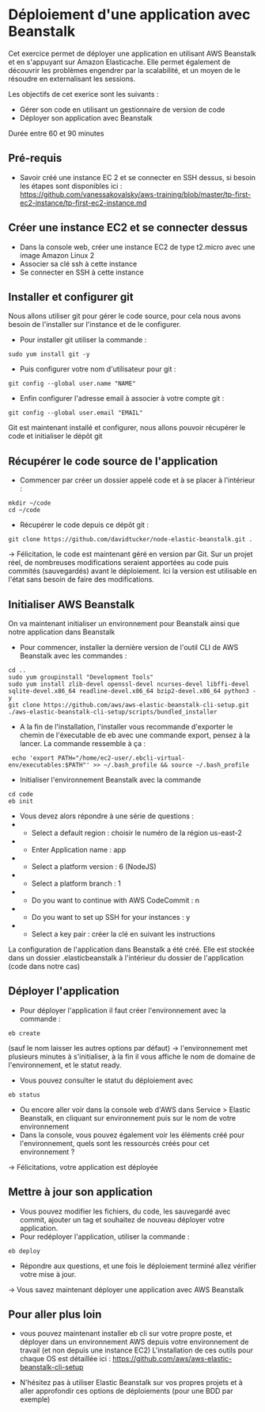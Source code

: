 # Déploiement d'une application avec Beanstalk

Cet exercice permet de déployer une application en utilisant AWS Beanstalk et en s'appuyant sur Amazon Elasticache. Elle permet également de découvrir les problèmes engendrer par la scalabilité, et un moyen de le résoudre en externalisant les sessions. 

Les objectifs de cet exerice sont les suivants :
* Gérer son code en utilisant un gestionnaire de version de code
* Déployer son application avec Beanstalk

Durée entre 60 et 90 minutes

## Pré-requis
* Savoir créé une instance EC 2 et se connecter en SSH dessus, si besoin les étapes sont disponibles ici :
https://github.com/vanessakovalsky/aws-training/blob/master/tp-first-ec2-instance/tp-first-ec2-instance.md

## Créer une instance EC2 et se connecter dessus
* Dans la console web, créer une instance EC2 de type t2.micro avec une image Amazon Linux 2
* Associer sa clé ssh à cette instance
* Se connecter en SSH à cette instance

## Installer et configurer git
Nous allons utiliser git pour gérer le code source, pour cela nous avons besoin de l'installer sur l'instance et de le configurer.
* Pour installer git utiliser la commande :
```
sudo yum install git -y
```
* Puis configurer votre nom d'utilisateur pour git :
```
git config --global user.name "NAME"
```
* Enfin configurer l'adresse email à associer à votre compte git :
```
git config --global user.email "EMAIL"
```

Git est maintenant installé et configurer, nous allons pouvoir récupérer le code et initialiser le dépôt git

## Récupérer le code source de l'application
* Commencer par créer un dossier appelé code et à se placer à l'intérieur :
```
mkdir ~/code
cd ~/code
```
* Récupérer le code depuis ce dépôt git :
```
git clone https://github.com/davidtucker/node-elastic-beanstalk.git .
```

 -> Félicitation, le code est maintenant géré en version par Git. Sur un projet réel, de nombreuses modifications seraient apportées au code puis commités (sauvegardés) avant le déploiement. Ici la version est utilisable en l'état sans besoin de faire des modifications.

 ## Initialiser AWS Beanstalk
 On va maintenant initialiser un environnement pour Beanstalk ainsi que notre application dans Beanstalk
 * Pour commencer, installer la dernière version de l'outil CLI de AWS Beanstalk avec les commandes :
 ```
cd ..
sudo yum groupinstall "Development Tools"
sudo yum install zlib-devel openssl-devel ncurses-devel libffi-devel sqlite-devel.x86_64 readline-devel.x86_64 bzip2-devel.x86_64 python3 -y
git clone https://github.com/aws/aws-elastic-beanstalk-cli-setup.git
./aws-elastic-beanstalk-cli-setup/scripts/bundled_installer
 ```
 * A la fin de l'installation, l'installer vous recommande d'exporter le chemin de l'éxecutable de eb avec une commande export, pensez à la lancer. La commande ressemble à ça :
```
 echo 'export PATH="/home/ec2-user/.ebcli-virtual-env/executables:$PATH"' >> ~/.bash_profile && source ~/.bash_profile
```
 * Initialiser l'environnement Beanstalk avec la commande 
 ```
cd code
eb init 
 ```
 * Vous devez alors répondre à une série de questions :
 * * Select a default region : choisir le numéro de la région us-east-2
 * * Enter Application name : app
 * * Select a platform version : 6 (NodeJS)
 * * Select a platform branch : 1
 * * Do you want to continue with AWS CodeCommit : n
 * * Do you want to set up SSH for your instances : y
 * * Select a key pair : créer la clé en suivant les instructions
    
 La configuration de l'application dans Beanstalk a été créé. Elle est stockée dans un dossier .elasticbeanstalk à l'intérieur du dossier de l'application (code dans notre cas)

 ## Déployer l'application 
* Pour déployer l'application il faut créer l'environnement avec la commande :
```
eb create
```
(sauf le nom laisser les autres options par défaut)
-> l'environnement met plusieurs minutes à s'initialiser, à la fin il vous affiche le nom de domaine de l'environnement, et le statut ready.
* Vous pouvez consulter le statut du déploiement avec 
```
eb status
```
* Ou encore aller voir dans la console web d'AWS dans Service > Elastic Beanstalk, en cliquant sur environnement puis sur le nom de votre environnement
* Dans la console, vous pouvez également voir les éléments créé pour l'environnement, quels sont les ressourcés créés pour cet environnement ?

-> Félicitations, votre application est déployée

## Mettre à jour son application
* Vous pouvez modifier les fichiers, du code, les sauvegardé avec commit, ajouter un tag et souhaitez de nouveau déployer votre application.
* Pour redéployer l'application, utiliser la commande :
```
eb deploy 
```
* Répondre aux questions, et une fois le déploiement terminé allez vérifier votre mise à jour.

-> Vous savez maintenant déployer une application avec AWS Beanstalk

## Pour aller plus loin 
* vous pouvez maintenant installer eb cli sur votre propre poste, et déployer dans un environnement AWS depuis votre environnement de travail (et non depuis une instance EC2)
L'installation de ces outils pour chaque OS est détaillée ici : https://github.com/aws/aws-elastic-beanstalk-cli-setup 

* N'hésitez pas à utiliser Elastic Beanstalk sur vos propres projets et à aller approfondir ces options de déploiements (pour une BDD par exemple)
